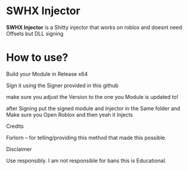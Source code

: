 # SWHX Injector

**SWHX Injector** is a Shitty  injector that works on roblox and doesnt need Offsets but DLL signing

# How to use?
Build your Module in Release x64

Sign it using the Signer provided in this github

make sure you adjust the Version to the one you Module is updated to!

after Signing put the signed module and Injector in the Same folder and Make sure you Open Roblox and then yeah it Injects

Credits

Forlorn – for telling/providing this method that made this possible.

Disclaimer

Use responsibly. I am not responsible for bans this is Educational.
